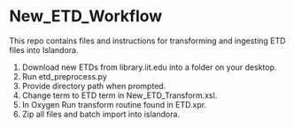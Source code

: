 # New_ETD_Workflow

This repo contains files and instructions for transforming and ingesting ETD files into Islandora.

1.  Download new ETDs from library.iit.edu into a folder on your desktop.
2.  Run etd_preprocess.py
3.  Provide directory path when prompted.
4.  Change term to ETD term in New_ETD_Transform.xsl.
5.  In Oxygen Run transform routine found in ETD.xpr.
6.  Zip all files and batch import into islandora.
